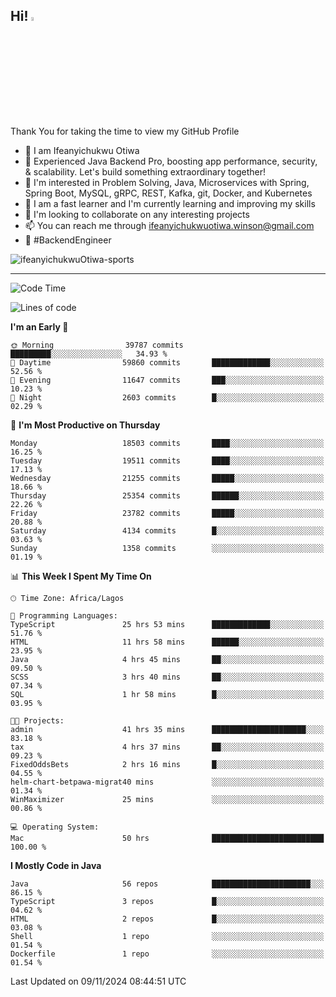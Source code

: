 <!-- BLOG-POST-LIST:START --><!-- BLOG-POST-LIST:END -->

## Hi! <img src="https://media.giphy.com/media/hvRJCLFzcasrR4ia7z/giphy.gif" width="4%"> 

Thank You for taking the time to view my GitHub Profile

- 👋 I am Ifeanyichukwu Otiwa
- 🚀 Experienced Java Backend Pro, boosting app performance, security, & scalability. Let's build something extraordinary together!
- 👀 I'm interested in Problem Solving, Java, Microservices with Spring, Spring Boot, MySQL, gRPC, REST, Kafka, git, Docker, and Kubernetes
- 🌱 I am a fast learner and I'm currently learning and improving my skills
- 💞️ I'm looking to collaborate on any interesting projects
- 📫 You can reach me through ifeanyichukwuotiwa.winson@gmail.com
- 🚀 #BackendEngineer

<p align="left" marginTop="10px"> <img src="https://komarev.com/ghpvc/?username=ifeanyichukwuOtiwa-sports&label=Profile%20views&color=0e75b6&style=for-the-badge" alt="ifeanyichukwuOtiwa-sports" /> </p>

***

<!--START_SECTION:waka-->
![Code Time](http://img.shields.io/badge/Code%20Time-3%2C117%20hrs%2054%20mins-blue)

![Lines of code](https://img.shields.io/badge/From%20Hello%20World%20I%27ve%20Written-28.4%20million%20lines%20of%20code-blue)

**I'm an Early 🐤** 

```text
🌞 Morning                39787 commits       █████████░░░░░░░░░░░░░░░░   34.93 % 
🌆 Daytime                59860 commits       █████████████░░░░░░░░░░░░   52.56 % 
🌃 Evening                11647 commits       ███░░░░░░░░░░░░░░░░░░░░░░   10.23 % 
🌙 Night                  2603 commits        █░░░░░░░░░░░░░░░░░░░░░░░░   02.29 % 
```
📅 **I'm Most Productive on Thursday** 

```text
Monday                   18503 commits       ████░░░░░░░░░░░░░░░░░░░░░   16.25 % 
Tuesday                  19511 commits       ████░░░░░░░░░░░░░░░░░░░░░   17.13 % 
Wednesday                21255 commits       █████░░░░░░░░░░░░░░░░░░░░   18.66 % 
Thursday                 25354 commits       ██████░░░░░░░░░░░░░░░░░░░   22.26 % 
Friday                   23782 commits       █████░░░░░░░░░░░░░░░░░░░░   20.88 % 
Saturday                 4134 commits        █░░░░░░░░░░░░░░░░░░░░░░░░   03.63 % 
Sunday                   1358 commits        ░░░░░░░░░░░░░░░░░░░░░░░░░   01.19 % 
```


📊 **This Week I Spent My Time On** 

```text
🕑︎ Time Zone: Africa/Lagos

💬 Programming Languages: 
TypeScript               25 hrs 53 mins      █████████████░░░░░░░░░░░░   51.76 % 
HTML                     11 hrs 58 mins      ██████░░░░░░░░░░░░░░░░░░░   23.95 % 
Java                     4 hrs 45 mins       ██░░░░░░░░░░░░░░░░░░░░░░░   09.50 % 
SCSS                     3 hrs 40 mins       ██░░░░░░░░░░░░░░░░░░░░░░░   07.34 % 
SQL                      1 hr 58 mins        █░░░░░░░░░░░░░░░░░░░░░░░░   03.95 % 

🐱‍💻 Projects: 
admin                    41 hrs 35 mins      █████████████████████░░░░   83.18 % 
tax                      4 hrs 37 mins       ██░░░░░░░░░░░░░░░░░░░░░░░   09.23 % 
FixedOddsBets            2 hrs 16 mins       █░░░░░░░░░░░░░░░░░░░░░░░░   04.55 % 
helm-chart-betpawa-migrat40 mins             ░░░░░░░░░░░░░░░░░░░░░░░░░   01.34 % 
WinMaximizer             25 mins             ░░░░░░░░░░░░░░░░░░░░░░░░░   00.86 % 

💻 Operating System: 
Mac                      50 hrs              █████████████████████████   100.00 % 
```

**I Mostly Code in Java** 

```text
Java                     56 repos            ██████████████████████░░░   86.15 % 
TypeScript               3 repos             █░░░░░░░░░░░░░░░░░░░░░░░░   04.62 % 
HTML                     2 repos             █░░░░░░░░░░░░░░░░░░░░░░░░   03.08 % 
Shell                    1 repo              ░░░░░░░░░░░░░░░░░░░░░░░░░   01.54 % 
Dockerfile               1 repo              ░░░░░░░░░░░░░░░░░░░░░░░░░   01.54 % 
```




 Last Updated on 09/11/2024 08:44:51 UTC
<!--END_SECTION:waka-->

<!--
<p align="center">
![trophy](https://github-profile-trophy.vercel.app/?username=ifeanyichukwuOtiwa-sports&theme=onedark) (https://github.com/ryo-ma/github-profile-trophy)
</p>
-->

<!---
ifeanyi-otiwa/ifeanyi-otiwa is a ✨ special ✨ repository because its `README.md` (this file) appears on your GitHub profile.
You can click the Preview link to take a look at your changes.
--->
